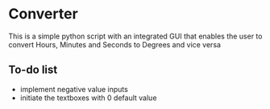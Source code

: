 # Converter #
This is a simple python script with an integrated GUI that enables the user to 
convert Hours, Minutes and Seconds to Degrees and vice versa

## To-do list
* implement negative value inputs
* initiate the textboxes with 0 default value

